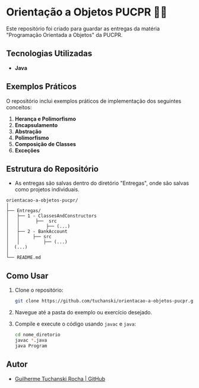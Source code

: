 
# Orientação a Objetos PUCPR 🧑‍💻

Este repositório foi criado para guardar as entregas da matéria "Programação Orientada a Objetos" da PUCPR.

## Tecnologias Utilizadas

- **Java**

## Exemplos Práticos

O repositório inclui exemplos práticos de implementação dos seguintes conceitos:

1. **Herança e Polimorfismo**
2. **Encapsulamento**
3. **Abstração**
4. **Polimorfismo**
5. **Composição de Classes**
6. **Exceções**

## Estrutura do Repositório

- As entregas são salvas dentro do diretório "Entregas", onde são salvas como projetos individuais.

```plaintext
orientacao-a-objetos-pucpr/
│
├── Entregas/
│   ├── 1 - ClassesAndConstructors
│   │      ├──  src
│   │          ├── (...)
│   ├── 2 - BankAccount
│   │     ├── src
│   │         ├── (...)
│  (...)
│
└── README.md
```

## Como Usar

1. Clone o repositório:

   ```bash
   git clone https://github.com/tuchanski/orientacao-a-objetos-pucpr.git
   ```

2. Navegue até a pasta do exemplo ou exercício desejado.
3. Compile e execute o código usando `javac` e `java`:

   ```bash
   cd nome_diretorio
   javac *.java
   java Program
   ```
   
## Autor

- [Guilherme Tuchanski Rocha | GitHub](https://github.com/tuchanski)
